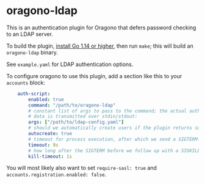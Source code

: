 oragono-ldap
============

This is an authentication plugin for Oragono that defers password checking to an LDAP server.

To build the plugin, [install Go 1.14 or higher](https://golang.org/dl), then run `make`; this will build an `oragono-ldap` binary.

See `example.yaml` for LDAP authentication options.

To configure oragono to use this plugin, add a section like this to your `accounts` block:

```yaml
    auth-script:
        enabled: true
        command: "/path/to/oragono-ldap"
        # constant list of args to pass to the command; the actual authentication
        # data is transmitted over stdin/stdout:
        args: ["/path/to/ldap-config.yaml"]
        # should we automatically create users if the plugin returns success?
        autocreate: true
        # timeout for process execution, after which we send a SIGTERM:
        timeout: 9s
        # how long after the SIGTERM before we follow up with a SIGKILL:
        kill-timeout: 1s
```

You will most likely also want to set `require-sasl: true` and `accounts.registration.enabled: false`.
